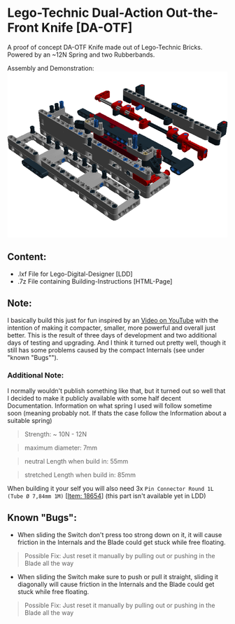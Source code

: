 # Lego-Technic Dual-Action Out-the-Front Knife [DA-OTF]
A proof of concept DA-OTF Knife made out of Lego-Technic Bricks.
Powered by an ~12N Spring and two Rubberbands.

Assembly and Demonstration: [![IMAGE ALT TEXT HERE](https://github.com/Lima-X-Coding/Lego-Technic_DA-OTF/blob/master/Step68.png)](https://www.youtube.com/watch?v=BVaSsao7luw)

## Content:
* .lxf File for Lego-Digital-Designer [LDD]
* .7z File containing Building-Instructions [HTML-Page]

## Note:
I basically build this just for fun inspired by an [Video on YouTube](https://www.youtube.com/watch?v=De0DOkxb4jo) with the intention of making it compacter, smaller, more powerful and overall just better.
This is the result of three days of development and two additional days of testing and upgrading.
And I think it turned out pretty well, though it still has some problems caused by the compact Internals (see under "known "Bugs"").

### Additional Note:
I normally wouldn't publish something like that, but it turned out so well that I decided to make it publicly available with some half decent Documentation.
Information on what spring I used will follow sometime soon (meaning probably not. If thats the case follow the Information about a suitable spring)
> Strength: ~ 10N - 12N

> maximum diameter: 7mm

> neutral Length when build in: 55mm

> stretched Length when build in: 85mm

When building it your self you will also need 3x `Pin Connector Round 1L (Tube Ø 7,84mm 1M)` [[Item: 18654](https://www.bricklink.com/v2/catalog/catalogitem.page?P=18654#T=S&O={%22iconly%22:0})] (this part isn't available yet in LDD)

## Known "Bugs":
* When sliding the Switch don't press too strong down on it, it will cause friction in the Internals and the Blade could get stuck while free floating.
> Possible Fix: Just reset it manually by pulling out or pushing in the Blade all the way
* When sliding the Switch make sure to push or pull it straight, sliding it diagonally will cause friction in the Internals and the Blade could get stuck while free floating.
> Possible Fix: Just reset it manually by pulling out or pushing in the Blade all the way
